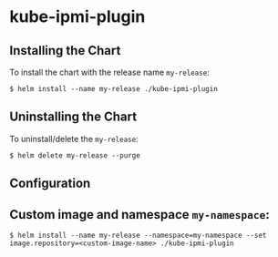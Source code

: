 # kube-ipmi-plugin

## Installing the Chart

To install the chart with the release name `my-release`:

`$ helm install --name my-release ./kube-ipmi-plugin`

## Uninstalling the Chart

To uninstall/delete the `my-release`:

`$ helm delete my-release --purge`

## Configuration

## Custom image and namespace `my-namespace`:

`$ helm install --name my-release --namespace=my-namespace --set image.repository=<custom-image-name> ./kube-ipmi-plugin`

